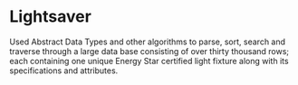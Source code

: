 # Lightsaver
Used Abstract Data Types and other algorithms to parse, sort, search and traverse through a large data base consisting of over thirty thousand rows; each containing one unique Energy Star certified light fixture along with its specifications and attributes.
